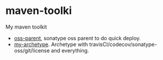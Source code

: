 # maven-toolki
My maven toolkit

- [oss-parent](oss-parent), sonatype oss parent to do quick deploy.
- [my-archetype](my-archetype). Archetype with travisCI/codecov/sonatype-oss/git/license and everything.
